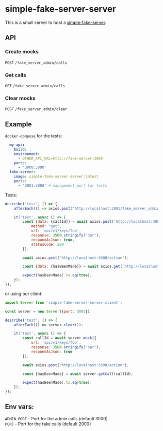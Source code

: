 # simple-fake-server-server
This is a small server to host a [simple-fake-server](https://github.com/Soluto/simple-fake-server).

## API

### Create mocks
`POST` `/fake_server_admin/calls`

### Get calls
`GET` `/fake_server_admin/calls`
### Clear mocks
`POST` `/fake_server_admin/clear`

## Example
`docker-compose` for the tests:
```yaml
  my-api:
    build: .
    environment:
      - OTHER_API_URL=http://fake-server:2000
    ports:
      - '3000:3000'
  fake-server:
    image: simple-fake-server-server:latest
    ports:
      - '3001:3000' # management port for tests
```

Tests:
```js
describe('test', () => {
    afterEach(() => axios.post('http://localhost:3001/fake_server_admin/clear'));

    it('test', async () => {
        const {data: {callId}} = await axios.post('http://localhost:3001/fake_server_admin/calls', {
            method: "get",
            url: 'api/v1/keys/foo',
            response: JSON.stringify("bar"),
            respondAsJson: true,
            statusCode: 200
        });

        await axios.post('http://localhost:3000/action');

        const {data: {hasBeenMade}} = await axios.get(`http://localhost:3001/fake_server_admin/calls?callId=${callId}`);

        expect(hasBeenMade).to.eq(true);
    });
});
```
or using our client:
```js
import Server from 'simple-fake-server-server-client';

const server = new Server({port: 3001});

describe('test', () => {
    afterEach(() => server.clear());

    it('test', async () => {
        const callId = await server.mock({
            url: 'api/v1/keys/foo',
            response: JSON.stringify("bar"),
            respondAsJson: true
        });

        await axios.post('http://localhost:3000/action');

        const {hasBeenMade} = await server.getCall(callId);

        expect(hasBeenMade).to.eq(true);
    });
});
```
## Env vars:  
`ADMIN_PORT` - Port for the admin calls (default 3000)  
`PORT` - Port for the fake calls (default 2000)  
